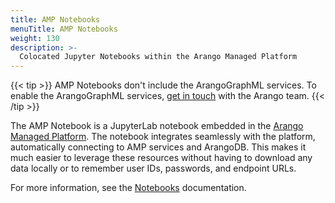 ```yaml
---
title: AMP Notebooks
menuTitle: AMP Notebooks
weight: 130
description: >-
  Colocated Jupyter Notebooks within the Arango Managed Platform
---
```

{{< tip >}}
AMP Notebooks don't include the ArangoGraphML services.
To enable the ArangoGraphML services, 
[get in touch](https://arango.ai/contact/)
with the Arango team.
{{< /tip >}}

The AMP Notebook is a JupyterLab notebook embedded in the
[Arango Managed Platform](https://dashboard.arangodb.cloud/home?utm_source=docs&utm_medium=cluster_pages&utm_campaign=docs_traffic).
The notebook integrates seamlessly with the platform,
automatically connecting to AMP services and ArangoDB.
This makes it much easier to leverage these resources without having
to download any data locally or to remember user IDs, passwords, and endpoint URLs.

For more information, see the [Notebooks](../../../amp/notebooks.md) documentation.
